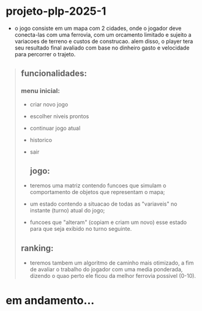 # projeto-plp-2025-1

- o jogo consiste em um mapa com 2 cidades, onde o jogador deve conecta-las com uma ferrovia, com um orcamento limitado e sujeito a variacoes de terreno e custos de construcao. alem disso, o player tera seu resultado final avaliado com base no dinheiro gasto e velocidade para percorrer o trajeto.

>  ## funcionalidades:
>
>  ### menu inicial:
>
> - criar novo jogo
> - escolher niveis prontos
> - continuar jogo atual
> - historico
> - sair
>
>   ## jogo:
>
> - teremos uma matriz contendo funcoes que simulam o comportamento de objetos que representam o mapa;
> - um estado contendo a situacao de todas as "variaveis" no instante (turno) atual do jogo;
> - funcoes que "alteram" (copiam e criam um novo) esse estado para que seja exibido no turno seguinte.
>   
>  ## ranking:
>  - teremos tambem um algoritmo de caminho mais otimizado, a fim de avaliar o trabalho do jogador com uma media ponderada, dizendo o quao perto ele ficou da melhor ferrovia possivel (0-10).

# em andamento...

